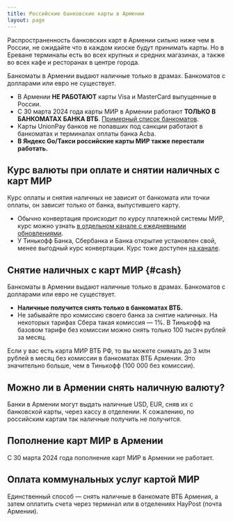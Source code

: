 ```yaml
---
title: Российские банковские карты в Армении
layout: page
---
```


Распространенность банковских карт в Армении сильно ниже чем в России, не ожидайте что в каждом киоске будут принимать карты.
Но в Ереване терминалы есть во всех крупных и средних магазинах, а также во всех кафе и ресторанах в центре города.

Банкоматы в Армении выдают наличные только в драмах. Банкоматов с долларами или евро не существует.

- В Армении **НЕ РАБОТАЮТ** карты Visa и MasterCard выпущенные в России.
- С 30 марта 2024 года карты МИР в Армении работают **ТОЛЬКО В БАНКОМАТАХ БАНКА ВТБ**. [Примерный список банкоматов](https://armenia.travel/ru/landing/mircard/).
- Карты UnionPay банков не попавших под санкции работают в банкоматах и терминалах оплаты банка Acba.
- **В Яндекс Go/Такси российские карты МИР также перестали работать.**

## Курс валюты при оплате и снятии наличных с карт МИР

Курс оплаты и снятия наличных не зависит от банкомата или точки оплаты, он зависит только от банка, выпустившего карту.

- Обычно конвертация происходит по курсу платежной системы МИР, курс можно узнать [в отдельном канале с ежедневными обновлениями](https://t.me/armeniaCurrency).
- У Тинькофф Банка, Сбербанка и Банка открытие установлен свой, менее выгодный курс конвертации. Курс тоже доступен [на канале](https://t.me/armeniaCurrency). 

## Снятие наличных с карт МИР {#cash}

Банкоматы в Армении выдают наличные только в драмах. Банкоматов с долларами или евро не существует.

- **Наличные получится снять только в банкоматах ВТБ.**
- Не забывайте про комиссию своего банка за снятие наличных. На некоторых тарифах Сбера такая комиссия — 1%. В Тинькофф на базовом тарифе без комиссии можно снять только 100 тысяч рублей за месяц.

Eсли у вас есть карта МИР ВТБ РФ, то вы можете снимать до 3 млн рублей в месяц без комиссии в банкоматах ВТБ Армении. Это значительно больше, чем в Тинькофф (100 000 без комиссии).

## Можно ли в Армении снять наличную валюту?

Банки в Армении могут выдать наличные USD, EUR, сняв их с банковской карты, через кассу в отделении. К сожалению, по российским картам так наличные получить не получится.

## Пополнение карт МИР в Армении

С 30 марта 2024 года пополнение карт МИР в Армении не работает.

## Оплата коммунальных услуг картой МИР

Единственный способ — снять наличные в банкомате ВТБ Армения, а затем оплатить счета через терминал или в отделениях HayPost (почта Армении).
